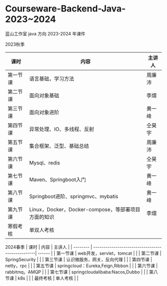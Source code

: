 # Courseware-Backend-Java-2023~2024
蓝山工作室 java 方向 2023-2024 年课件


2023秋季

| 课时     | 内容                                                | 主讲人 |
| -------- | -------------------------------------------------| ------ |
| 第一节课 | 语言基础，学习方法                                   | 周廉沛 |
| 第二节课 | 面向对象基础                                         | 李熠 |
| 第三节课 | 面向对象进阶                                        | 黄一峰 |
| 第四节课 | 异常处理、IO、多线程、反射                            | 仝昊宇 |
| 第五节课 | 集合框架、泛型、基础总结                              | 周廉沛 |
| 第六节课 | Mysql、redis                                      | 仝昊宇  |
| 第七节课 | Maven、Springboot入门                               | 黄一峰 |
| 第八节课 | Springboot进阶、springmvc、mybatis                  | 黄一峰 |
| 第九节课 | Linux，Docker，Docker-compose，等部署项目方面的知识    | 李熠   |
| 寒假考核 | 单双人考核                                          |       |

2024春季
| 课时     | 内容                                                | 主讲人 |
| -------- | -------------------------------------------------| ------ |
| 第一节课 | web开发，servlet，tomcat                          |  |
| 第二节课 | SpringSecurity                                   |  |
| 第三节课 | 认识微服务，网关，反向代理                          |  |
| 第四节课 | netty，rpc                                        |  |
| 第五节课 | springcloud：Eureka,Feign,Ribbon                |  |
| 第六节课 | rabbitmq，AMQP                                   |  |
| 第七节课 | springcloudalibaba:Nacos,Dubbo                   |  |
| 第八节课 | k8s                                              | |
| 最终考核 | 单人考核                                        |       |
